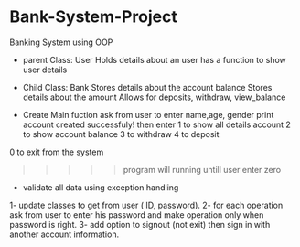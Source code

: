 # Bank-System-Project

Banking System using OOP 
- parent Class: User 
	Holds details about an user 
	has a function to show user details 

- Child Class: Bank 
Stores details about the account balance
Stores details about the amount 
Allows for deposits, withdraw, view_balance 

- Create Main fuction 
ask from user  to enter name,age, gender
print account created successfuly!
then enter 
1 to show all details account 
2 to show account balance 
3 to withdraw 
4 to deposit 

0 to exit from the system 
>>>>> program will running untill user enter zero 
- validate all data using exception handling 

1- update classes to get from user ( ID, password).
2- for each operation ask from user to enter his password and make operation only 
when password is right.
3- add option to signout (not exit) then sign in with another account information.
